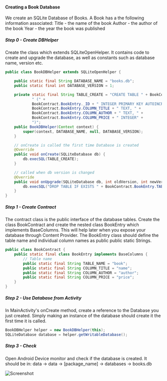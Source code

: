 #### Creating a Book Database

We create an SQLite Database of Books. A Book has a the following information associated:
Title - the name of the book 
Author - the author of the book
Year - the year the book was published

##### Step 0 - Create DBHelper
Create the class which extends SQLiteOpenHelper. It contains code to create and upgrade the database, as well as constants such as database name, version etc.

```java
public class BookDBHelper extends SQLiteOpenHelper {

    public static final String DATABASE_NAME = "books.db";
    public static final int DATABASE_VERSION = 1;

    private static final String TABLE_CREATE = "CREATE TABLE " + BookContract.BookEntry.TABLE_NAME +
            " (" +
            BookContract.BookEntry._ID + " INTEGER PRIMARY KEY AUTOINCREMENT, " +
            BookContract.BookEntry.COLUMN_TITLE + " TEXT, " +
            BookContract.BookEntry.COLUMN_AUTHOR + " TEXT, " +
            BookContract.BookEntry.COLUMN_PRICE + " INTEGER" +
            ")";
    public BookDBHelper(Context context) {
        super(context, DATABASE_NAME, null, DATABASE_VERSION);
    }

    // onCreate is called the first time Database is created
    @Override
    public void onCreate(SQLiteDatabase db) {
        db.execSQL(TABLE_CREATE);
    }

    // called when db version is changed
    @Override
    public void onUpgrade(SQLiteDatabase db, int oldVersion, int newVersion) {
        db.execSQL("DROP TABLE IF EXISTS " + BookContract.BookEntry.TABLE_NAME);
    }
}
```
##### Step 1 - Create Contract
 The contract class is the public interface of the database tables. Create the class BookContract and create the nested class BookEntry which implements BaseColumns. This will help later when you expose your database through Content Provider.
 The BookEntry class should define the table name and individual column names as public public static Strings.
 
```java
public class BookContract {
    public static final class BookEntry implements BaseColumns {
        // Table name
        public static final String TABLE_NAME = "book";
        public static final String COLUMN_TITLE = "name";
        public static final String COLUMN_AUTHOR = "author";
        public static final String COLUMN_PRICE = "price";
    }
}
```

##### Step 2 - Use Database from Activity
In MainActivity's onCreate method, create a reference to the Database you just created. Simply making an instance of the database should create it the first time it is called.

```java
BookDBHelper helper = new BookDBHelper(this);
SQLiteDatabase database = helper.getWritableDatabase();
```

##### Step 3 - Check
Open Android Device monitor and check if the database is created. It should be in:
data -> data -> [package_name] -> databases -> books.db

![Screenshot](http://i.imgur.com/EwTOPHo.png)
